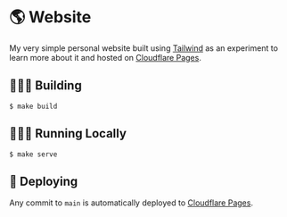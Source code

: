 # 🌎 Website

My very simple personal website built using [Tailwind](https://tailwindcss.com) 
as an experiment to learn more about it and hosted on [Cloudflare Pages](https://pages.cloudflare.com/).

## 👷🏻‍♂️ Building

    $ make build

## 👨🏻‍💻 Running Locally

    $ make serve

## 🚀 Deploying

Any commit to `main` is automatically deployed to [Cloudflare Pages](https://pages.cloudflare.com/).
